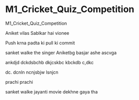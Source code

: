 # M1_Cricket_Quiz_Competition
M1_Cricket_Quiz_Competition

Aniket vilas Sablkar  hai vionee

Push krna padta ki pull ki commit

sanket walke the singer
Aniketbg basjar ashe ascvga

ankdjd dckdsbchb dkjcskbc kbckdb c,dkc

dc. dcnln ncnjsbjw lsnjcn 

prachi prachi

sanket walke jayanti movie dekhne gaya tha
